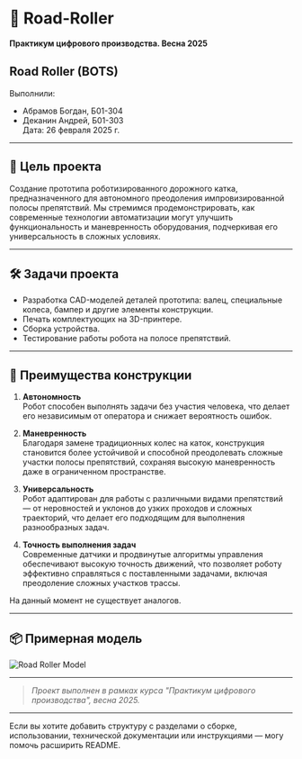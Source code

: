 

# 🚧 Road-Roller  
**Практикум цифрового производства. Весна 2025**  

## Road Roller (BOTS)  
Выполнили:  
- Абрамов Богдан, Б01-304  
- Деканин Андрей, Б01-303  
Дата: 26 февраля 2025 г.

---

## 🎯 Цель проекта

Создание прототипа роботизированного дорожного катка, предназначенного для автономного преодоления импровизированной полосы препятствий. Мы стремимся продемонстрировать, как современные технологии автоматизации могут улучшить функциональность и маневренность оборудования, подчеркивая его универсальность в сложных условиях.

---

## 🛠️ Задачи проекта

- Разработка CAD-моделей деталей прототипа: валец, специальные колеса, бампер и другие элементы конструкции.
- Печать комплектующих на 3D-принтере.
- Сборка устройства.
- Тестирование работы робота на полосе препятствий.

---

## 🔧 Преимущества конструкции

1. **Автономность**  
   Робот способен выполнять задачи без участия человека, что делает его независимым от оператора и снижает вероятность ошибок.

2. **Маневренность**  
   Благодаря замене традиционных колес на каток, конструкция становится более устойчивой и способной преодолевать сложные участки полосы препятствий, сохраняя высокую маневренность даже в ограниченном пространстве.

3. **Универсальность**  
   Робот адаптирован для работы с различными видами препятствий — от неровностей и уклонов до узких проходов и сложных траекторий, что делает его подходящим для выполнения разнообразных задач.

4. **Точность выполнения задач**  
   Современные датчики и продвинутые алгоритмы управления обеспечивают высокую точность движений, что позволяет роботу эффективно справляться с поставленными задачами, включая преодоление сложных участков трассы.

На данный момент не существует аналогов.

---

## 📦 Примерная модель

![Road Roller Model](https://github.com/user-attachments/assets/52ac225d-75f5-4bb7-8362-f633cc6974c0)

---

> *Проект выполнен в рамках курса "Практикум цифрового производства", весна 2025.*

--- 

Если вы хотите добавить структуру с разделами о сборке, использовании, технической документации или инструкциями — могу помочь расширить README.
